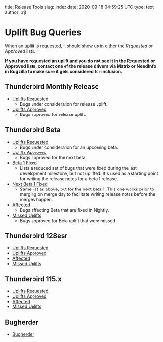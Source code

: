 title: Release Tools
slug: index
date: 2020-09-18 04:59:25 UTC
type: text
author: :rjl

# Uplift Bug Queries

When an uplift is requested, it should show up in either the *Requested*
or *Approved* lists.

**If you have requested an uplift and you do not see it in the Requested
or Approved lists, contact one of the release drivers via Matrix or 
NeedInfo in Bugzilla to make sure it gets considered for inclusion.**

## Thunderbird Monthly Release

* [Uplifts Requested](buglist/?channel=release&query=uplifts-requested)
    - Bugs under consideration for release uplift.
* [Uplifts Approved](buglist/?channel=release&query=uplifts-approved)
    - Bugs approved for release uplift.

## Thunderbird Beta

* [Uplifts Requested](buglist/?channel=beta&query=uplifts-requested)
    - Bugs under consideration for an upcoming beta.
* [Uplifts Approved](buglist/?channel=beta&query=uplifts-approved)
    - Bugs approved for the next beta.
* [Beta 1 Fixed](buglist/?channel=beta&query=beta-1-fixed)
    - Lists a reduced set of bugs that were fixed during the last development
      milestone, but not uplifted. It's used as a starting point for writing
      the release notes for a beta 1 release.
* [Next Beta 1 Fixed](buglist/?channel=beta&query=beta-1-next)
    - Same list as above, but for the next beta 1. This one works prior to
      merging on merge day to facilitate writing release notes before the merges
      happen.
* [Affected](buglist/?channel=beta&query=affected)
    - Bugs affecting Beta that are fixed in Nightly.
* [Missed Uplifts](buglist/?channel=beta&query=missed)
    - Bugs approved for Beta uplift that were missed


## Thunderbird 128esr

* [Uplifts Requested](buglist/?channel=esr128&query=uplifts-requested)
* [Uplifts Approved](buglist/?channel=esr128&query=uplifts-approved)
* [Affected](buglist/?channel=esr128&query=affected)
* [Missed Uplifts](buglist/?channel=esr128&query=missed)

## Thunderbird 115.x

* [Uplifts Requested](buglist/?channel=esr115&query=uplifts-requested)
* [Uplifts Approved](buglist/?channel=esr115&query=uplifts-approved)
* [Affected](buglist/?channel=esr115&query=affected)
* [Missed Uplifts](buglist/?channel=esr115&query=missed)

## Bugherder

* [Bugherder](https://bugherder.mozilla.org)
